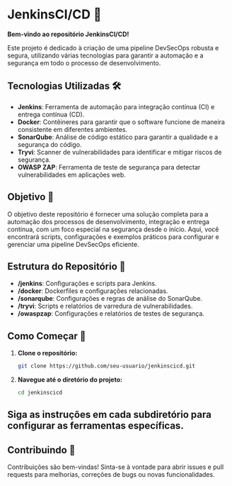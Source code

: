 # JenkinsCI/CD 🚀

**Bem-vindo ao repositório JenkinsCI/CD!**

Este projeto é dedicado à criação de uma pipeline DevSecOps robusta e segura, utilizando várias tecnologias para garantir a automação e a segurança em todo o processo de desenvolvimento.

## Tecnologias Utilizadas 🛠️

- **Jenkins**: Ferramenta de automação para integração contínua (CI) e entrega contínua (CD).
- **Docker**: Contêineres para garantir que o software funcione de maneira consistente em diferentes ambientes.
- **SonarQube**: Análise de código estático para garantir a qualidade e a segurança do código.
- **Tryvi**: Scanner de vulnerabilidades para identificar e mitigar riscos de segurança.
- **OWASP ZAP**: Ferramenta de teste de segurança para detectar vulnerabilidades em aplicações web.

## Objetivo 🎯

O objetivo deste repositório é fornecer uma solução completa para a automação dos processos de desenvolvimento, integração e entrega contínua, com um foco especial na segurança desde o início. Aqui, você encontrará scripts, configurações e exemplos práticos para configurar e gerenciar uma pipeline DevSecOps eficiente.

## Estrutura do Repositório 📁

- **/jenkins**: Configurações e scripts para Jenkins.
- **/docker**: Dockerfiles e configurações relacionadas.
- **/sonarqube**: Configurações e regras de análise do SonarQube.
- **/tryvi**: Scripts e relatórios de varredura de vulnerabilidades.
- **/owaspzap**: Configurações e relatórios de testes de segurança.

## Como Começar 🚀

1. **Clone o repositório:**
   ```bash
   git clone https://github.com/seu-usuario/jenkinscicd.git

2. **Navegue até o diretório do projeto:**
   ```bash
   cd jenkinscicd

## Siga as instruções em cada subdiretório para configurar as ferramentas específicas.

## Contribuindo 🤝
Contribuições são bem-vindas! Sinta-se à vontade para abrir issues e pull requests para melhorias, correções de bugs ou novas funcionalidades.